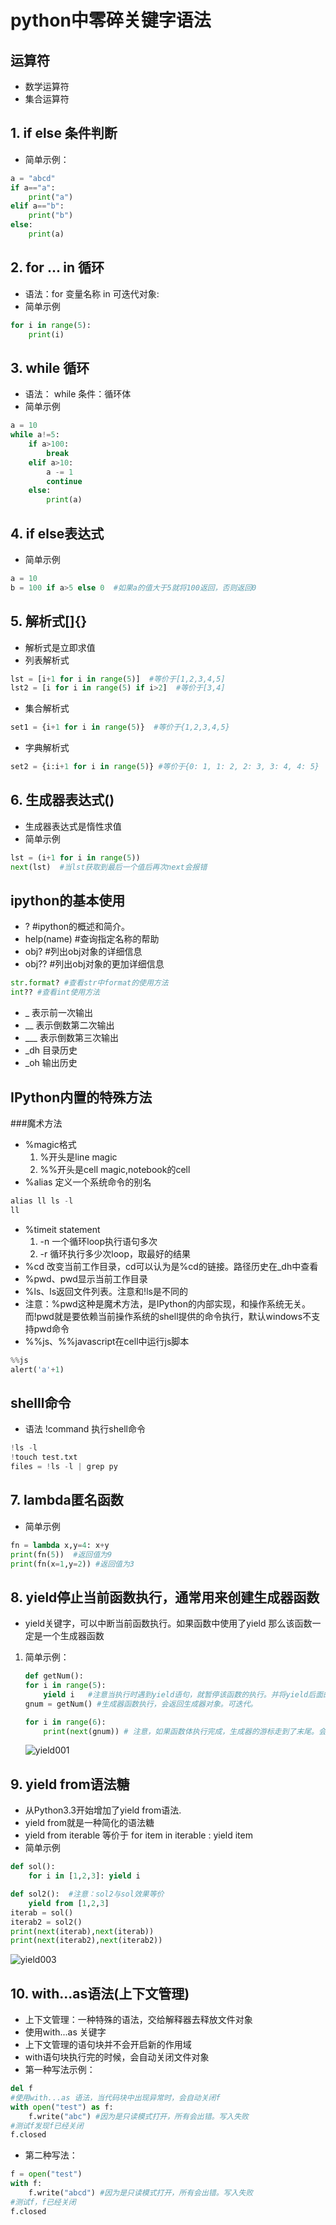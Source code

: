 # python中零碎关键字语法

## 运算符

* 数学运算符
* 集合运算符

## 1. if else 条件判断

* 简单示例：  

````python
a = "abcd"
if a=="a":
    print("a")
elif a=="b":
    print("b")
else:
    print(a)
````  

## 2. for ... in 循环

* 语法：for 变量名称 in 可迭代对象:
* 简单示例  

````python
for i in range(5):
    print(i)
````

## 3. while 循环

* 语法： while 条件：循环体
* 简单示例  

````python
a = 10
while a!=5:
    if a>100:
        break
    elif a>10:
        a -= 1
        continue
    else:
        print(a)
````  

## 4. if else表达式

* 简单示例  

````python
a = 10
b = 100 if a>5 else 0  #如果a的值大于5就将100返回，否则返回0
````

## 5. 解析式[]{}

* 解析式是立即求值
* 列表解析式  

````python
lst = [i+1 for i in range(5)]  #等价于[1,2,3,4,5]
lst2 = [i for i in range(5) if i>2]  #等价于[3,4]
````  

* 集合解析式

````python
set1 = {i+1 for i in range(5)}  #等价于{1,2,3,4,5}
````

* 字典解析式

````python
set2 = {i:i+1 for i in range(5)} #等价于{0: 1, 1: 2, 2: 3, 3: 4, 4: 5}
````

## 6. 生成器表达式()

* 生成器表达式是惰性求值
* 简单示例

````python
lst = (i+1 for i in range(5))
next(lst)  #当lst获取到最后一个值后再次next会报错
````

## ipython的基本使用  

* ? #ipython的概述和简介。
* help(name) #查询指定名称的帮助
* obj? #列出obj对象的详细信息
* obj?? #列出obj对象的更加详细信息

````python
str.format? #查看str中format的使用方法
int?? #查看int使用方法
````  

* \_ 表示前一次输出
* \_\_ 表示倒数第二次输出
* \_\_\_ 表示倒数第三次输出
* _dh 目录历史
* _oh 输出历史

## IPython内置的特殊方法

###魔术方法

* %magic格式
    1. %开头是line magic
    2. %%开头是cell magic,notebook的cell
* %alias 定义一个系统命令的别名

````python
alias ll ls -l
ll
````

* %timeit statement
    1. -n 一个循环loop执行语句多次
    2. -r 循环执行多少次loop，取最好的结果
* %cd 改变当前工作目录，cd可以认为是%cd的链接。路径历史在_dh中查看
* %pwd、pwd显示当前工作目录
* %ls、ls返回文件列表。注意和!ls是不同的
* 注意：%pwd这种是魔术方法，是IPython的内部实现，和操作系统无关。而!pwd就是要依赖当前操作系统的shell提供的命令执行，默认windows不支持pwd命令
* %%js、%%javascript在cell中运行js脚本

````python
%%js
alert('a'+1)
````

## shelll命令

* 语法 !command 执行shell命令

````python
!ls -l
!touch test.txt
files = !ls -l | grep py
````

## 7. lambda匿名函数

* 简单示例

````python
fn = lambda x,y=4: x+y
print(fn(5))  #返回值为9
print(fn(x=1,y=2)) #返回值为3
````

## 8. yield停止当前函数执行，通常用来创建生成器函数

* yield关键字，可以中断当前函数执行。如果函数中使用了yield 那么该函数一定是一个生成器函数

1. 简单示例：

    ````python
    def getNum():
    for i in range(5):
        yield i   #注意当执行时遇到yield语句，就暂停该函数的执行。并将yield后面的值返回。
    gnum = getNum() #生成器函数执行，会返回生成器对象。可迭代。

    for i in range(6):
        print(next(gnum)) # 注意，如果函数体执行完成，生成器的游标走到了末尾。会报StopIteration错误
    ````  

    ![yield001](https://raw.githubusercontent.com/1263351411/xdd.github.io/master/img/yield001.jpg)  

## 9. yield from语法糖

* 从Python3.3开始增加了yield from语法.
* yield from就是一种简化的语法糖
* yield from iterable 等价于 for item in iterable : yield item
* 简单示例

````python
def sol():
    for i in [1,2,3]: yield i

def sol2():  #注意：sol2与sol效果等价
    yield from [1,2,3]
iterab = sol()
iterab2 = sol2()
print(next(iterab),next(iterab))
print(next(iterab2),next(iterab2))
````  

![yield003](https://raw.githubusercontent.com/1263351411/xdd.github.io/master/img/yield003.jpg)  

## 10. with...as语法(上下文管理)

* 上下文管理：一种特殊的语法，交给解释器去释放文件对象  
* 使用with...as 关键字
* 上下文管理的语句块并不会开启新的作用域
* with语句块执行完的时候，会自动关闭文件对象
* 第一种写法示例：

````python
del f
#使用with...as 语法，当代码块中出现异常时，会自动关闭f
with open("test") as f:
    f.write("abc") #因为是只读模式打开，所有会出错。写入失败
#测试f发现f已经关闭
f.closed
````

* 第二种写法：

````python
f = open("test")
with f:
    f.write("abcd") #因为是只读模式打开，所有会出错。写入失败
#测试f，f已经关闭
f.closed
````  

